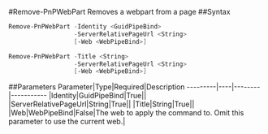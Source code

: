 #Remove-PnPWebPart
Removes a webpart from a page
##Syntax
```powershell
Remove-PnPWebPart -Identity <GuidPipeBind>
                  -ServerRelativePageUrl <String>
                  [-Web <WebPipeBind>]
```


```powershell
Remove-PnPWebPart -Title <String>
                  -ServerRelativePageUrl <String>
                  [-Web <WebPipeBind>]
```


##Parameters
Parameter|Type|Required|Description
---------|----|--------|-----------
|Identity|GuidPipeBind|True||
|ServerRelativePageUrl|String|True||
|Title|String|True||
|Web|WebPipeBind|False|The web to apply the command to. Omit this parameter to use the current web.|
